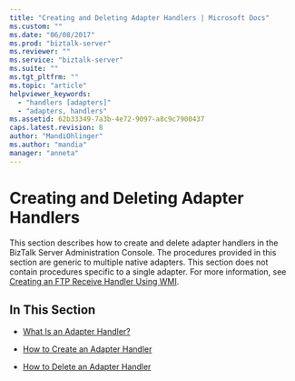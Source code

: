 ```yaml
---
title: "Creating and Deleting Adapter Handlers | Microsoft Docs"
ms.custom: ""
ms.date: "06/08/2017"
ms.prod: "biztalk-server"
ms.reviewer: ""
ms.service: "biztalk-server"
ms.suite: ""
ms.tgt_pltfrm: ""
ms.topic: "article"
helpviewer_keywords: 
  - "handlers [adapters]"
  - "adapters, handlers"
ms.assetid: 62b33349-7a3b-4e72-9097-a8c9c7900437
caps.latest.revision: 8
author: "MandiOhlinger"
ms.author: "mandia"
manager: "anneta"
---
```

# Creating and Deleting Adapter Handlers
This section describes how to create and delete adapter handlers in the BizTalk Server Administration Console. The procedures provided in this section are generic to multiple native adapters. This section does not contain procedures specific to a single adapter. For more information, see [Creating an FTP Receive Handler Using WMI](../core/creating-an-ftp-receive-handler-using-wmi.md).  
  
## In This Section  
  
-   [What Is an Adapter Handler?](../core/what-is-an-adapter-handler.md)  
  
-   [How to Create an Adapter Handler](../core/how-to-create-an-adapter-handler.md)  
  
-   [How to Delete an Adapter Handler](../core/how-to-delete-an-adapter-handler.md)